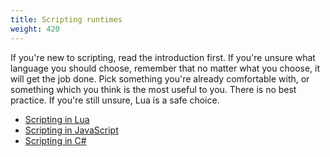 ```yaml
---
title: Scripting runtimes
weight: 420
---
```


If you're new to scripting, read the introduction first. If you're unsure what language you should choose, remember that
no matter what you choose, it will get the job done. Pick something you're already comfortable with, or something which
you think is the most useful to you. There is no best practice. If you're still unsure, Lua is a safe choice.

- [Scripting in Lua](/scripting-manual/runtimes/lua)
- [Scripting in JavaScript](/scripting-manual/runtimes/javascript)
- [Scripting in C#](/scripting-manual/runtimes/csharp)
